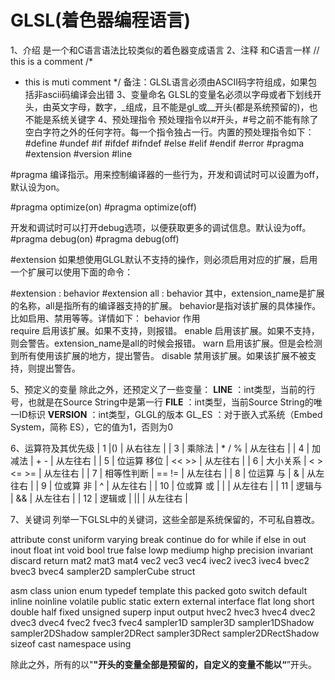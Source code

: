 #  GLSL(着色器编程语言)
1、介绍
是一个和C语言语法比较类似的着色器变成语言
2、注释
和C语言一样 
// this is a comment
/*
*   this is muti comment
*/
备注：GLSL语言必须由ASCII码字符组成，如果包括非ascii码编译会出错
3、变量命名
GLSL的变量名必须以字母或者下划线开头，由英文字母，数字，_组成，且不能是gl_或__开头(都是系统预留的)，也不能是系统关键字
4、预处理指令
预处理指令以#开头，#号之前不能有除了空白字符之外的任何字符。每一个指令独占一行。内置的预处理指令如下：
#define
#undef
#if
#ifdef
#ifndef
#else
#elif
#endif
#error
#pragma
#extension
#version
#line

#pragma
编译指示。用来控制编译器的一些行为，开发和调试时可以设置为off，默认设为on。

#pragma optimize(on)
#pragma optimize(off)

开发和调试时可以打开debug选项，以便获取更多的调试信息。默认设为off。
#pragma debug(on)
#pragma debug(off)

#extension
如果想使用GLGL默认不支持的操作，则必须启用对应的扩展，启用一个扩展可以使用下面的命令：

#extension : behavior
#extension all : behavior
其中，extension_name是扩展的名称，all是指所有的编译器支持的扩展。
behavior是指对该扩展的具体操作。比如启用、禁用等等。详情如下：
behavior                                    作用                             
require                         启用该扩展。如果不支持，则报错。
enable                          启用该扩展。如果不支持，则会警告。extension_name是all的时候会报错。
warn                            启用该扩展。但是会检测到所有使用该扩展的地方，提出警告。
disable                         禁用该扩展。如果该扩展不被支持，则提出警告。

5、预定义的变量
除此之外，还预定义了一些变量：
__LINE__ ：int类型，当前的行号，也就是在Source String中是第一行
__FILE__ ：int类型，当前Source String的唯一ID标识
__VERSION__ ：int类型，GLGL的版本
GL_ES ：对于嵌入式系统（Embed System，简称 ES），它的值为1，否则为0

6、运算符及其优先级
| 1 |()
| 从右往左 |
| 3 | 乘除法 | * / % | 从左往右 |
| 4 | 加减法 | + - | 从左往右 |
| 5 | 位运算 移位 | << >> | 从左往右 |
| 6 | 大小关系 | < > <= >= | 从左往右 |
| 7 | 相等性判断 | == != | 从左往右 |
| 8 | 位运算 与 | & | 从左往右 |
| 9 | 位或算 非 | ^ | 从左往右 |
| 10 | 位或算 或 | | | 从左往右 |
| 11 | 逻辑与 | && | 从左往右 |
| 12 | 逻辑或 | || | 从左往右 |

7、关键词
列举一下GLSL中的关键词，这些全部是系统保留的，不可私自篡改。

attribute const uniform varying
break continue do for while
if else
in out inout
float int void bool true false
lowp mediump highp precision invariant
discard return
mat2 mat3 mat4
vec2 vec3 vec4 ivec2 ivec3 ivec4 bvec2 bvec3 bvec4
sampler2D samplerCube
struct

asm
class union enum typedef template this packed
goto switch default
inline noinline volatile public static extern external interface flat
long short double half fixed unsigned superp
input output
hvec2 hvec3 hvec4 dvec2 dvec3 dvec4 fvec2 fvec3 fvec4
sampler1D sampler3D
sampler1DShadow sampler2DShadow
sampler2DRect sampler3DRect sampler2DRectShadow
sizeof cast
namespace using

除此之外，所有的以"__"开头的变量全部是预留的，自定义的变量不能以“__”开头。


